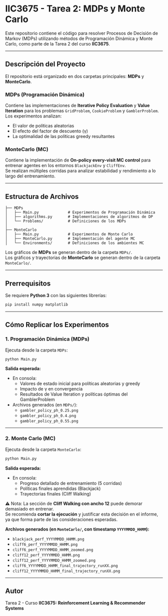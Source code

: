 # IIC3675 - Tarea 2: MDPs y Monte Carlo

Este repositorio contiene el código para resolver Procesos de Decisión de Markov (MDPs) utilizando métodos de Programación Dinámica y Monte Carlo, como parte de la Tarea 2 del curso **IIC3675**.

---

## Descripción del Proyecto

El repositorio está organizado en dos carpetas principales: **MDPs** y **MonteCarlo**.

### MDPs (Programación Dinámica)
Contiene las implementaciones de **Iterative Policy Evaluation** y **Value Iteration** para los problemas `GridProblem`, `CookieProblem` y `GamblerProblem`.  
Los experimentos analizan:

- El valor de políticas aleatorias  
- El efecto del factor de descuento (γ)  
- La optimalidad de las políticas greedy resultantes  

### MonteCarlo (MC)
Contiene la implementación de **On-policy every-visit MC control** para entrenar agentes en los entornos `BlackjackEnv` y `CliffEnv`.  
Se realizan múltiples corridas para analizar estabilidad y rendimiento a lo largo del entrenamiento.

---

## Estructura de Archivos

```
├── MDPs
│   ├── Main.py             # Experimentos de Programación Dinámica
│   ├── algorithms.py       # Implementaciones de algoritmos de DP
│   └── Problems/           # Definiciones de los MDPs
│
├── MonteCarlo
│   ├── Main.py             # Experimentos de Monte Carlo
│   ├── MonteCarlo.py       # Implementación del agente MC
│   └── Environments/       # Definiciones de los ambientes MC
```

Los gráficos de **MDPs** se generan dentro de la carpeta `MDPs/`.  
Los gráficos y trayectorias de **MonteCarlo** se generan dentro de la carpeta `MonteCarlo/`.

---

## Prerrequisitos

Se requiere **Python 3** con las siguientes librerías:

```bash
pip install numpy matplotlib
```

---

## Cómo Replicar los Experimentos

### 1. Programación Dinámica (MDPs)

Ejecuta desde la carpeta `MDPs`:

```bash
python Main.py
```

**Salida esperada:**  
- En consola:  
  - Valores de estado inicial para políticas aleatorias y greedy  
  - Impacto de γ en convergencia  
  - Resultados de Value Iteration y políticas óptimas del GamblerProblem  
- Archivos generados (en `MDPs/`):  
  - `gambler_policy_ph_0.25.png`  
  - `gambler_policy_ph_0.4.png`  
  - `gambler_policy_ph_0.55.png`  

---

### 2. Monte Carlo (MC)

Ejecuta desde la carpeta `MonteCarlo`:

```bash
python Main.py
```

**Salida esperada:**  
- En consola:  
  - Progreso detallado de entrenamiento (5 corridas)  
  - Políticas finales aprendidas (Blackjack)  
  - Trayectorias finales (Cliff Walking)  

⚠️ Nota: La sección de **Cliff Walking con ancho 12** puede demorar demasiado en entrenar.  
Se recomienda **cortar la ejecución** y justificar esta decisión en el informe, ya que forma parte de las consideraciones esperadas.

**Archivos generados (en `MonteCarlo/`, con timestamp `YYYYMMDD_HHMM`):**  
  - `blackjack_perf_YYYYMMDD_HHMM.png`  
  - `cliff6_perf_YYYYMMDD_HHMM.png`  
  - `cliff6_perf_YYYYMMDD_HHMM_zoomed.png`  
  - `cliff12_perf_YYYYMMDD_HHMM.png`  
  - `cliff12_perf_YYYYMMDD_HHMM_zoomed.png`  
  - `cliff6_YYYYMMDD_HHMM_final_trajectory_runXX.png`  
  - `cliff12_YYYYMMDD_HHMM_final_trajectory_runXX.png`  

---

## Autor
Tarea 2 - Curso **IIC3675: Reinforcement Learning & Recommender Systems**
